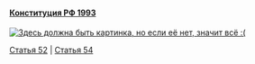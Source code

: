 #### [Конституция РФ 1993](https://lalawland.github.io/eurasia/russia/const)

[![Здесь должна быть картинка, но если её нет, значит всё :(](https://sun9-west.userapi.com/sun9-53/s/v1/ig2/C6EybBiF---SVWd6bplJsYZJrpUAa4bKkYMH8T-wr7GqIXIHQPPjWciU5olNTEu3EckDVIm5JiPYSAAqVa6s67ZS.jpg?size=1280x720&quality=95&type=album)](https://sun9-west.userapi.com/sun9-53/s/v1/ig2/C6EybBiF---SVWd6bplJsYZJrpUAa4bKkYMH8T-wr7GqIXIHQPPjWciU5olNTEu3EckDVIm5JiPYSAAqVa6s67ZS.jpg?size=1280x720&quality=95&type=album)

[Статья 52](https://lalawland.github.io/eurasia/russia/const/art52) | [Статья 54](https://lalawland.github.io/eurasia/russia/const/art54)
